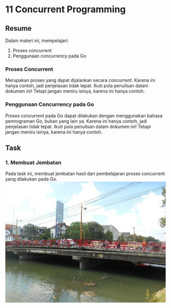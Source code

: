 # 11 Concurrent Programming

## Resume
Dalam materi ini, mempelajari:
1. Proses concurrent
2. Penggunaan concurrency pada Go

### Proses Concurrent
Merupakan proses yang dapat dijalankan secara concurrent.
Karena ini hanya contoh, jadi penjelasan tidak tepat.
Ikuti pola penulisan dalam dokumen ini!
Tetapi jangan meniru isinya, karena ini hanya contoh.

### Penggunaan Concurrency pada Go
Proses concurrent pada Go dapat dilakukan dengan menggunakan
bahasa pemrograman Go, bukan yang lain ya.
Karena ini hanya contoh, jadi penjelasan tidak tepat.
Ikuti pola penulisan dalam dokumen ini!
Tetapi jangan meniru isinya, karena ini hanya contoh.

## Task
### 1. Membuat Jembatan
Pada task ini, membuat jembatan hasil dari pembelajaran proses concurrent yang dilakukan pada Go.
![jembatan](./screenshots/jembatan.jpg)
